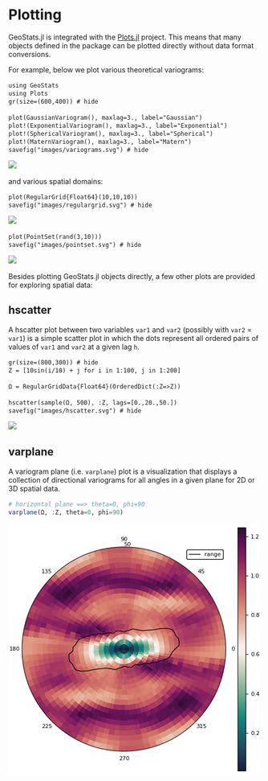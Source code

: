 # Plotting

GeoStats.jl is integrated with the [Plots.jl](https://github.com/JuliaPlots/Plots.jl)
project. This means that many objects defined in the package can be plotted directly
without data format conversions.

For example, below we plot various theoretical variograms:

```@example plots
using GeoStats
using Plots
gr(size=(600,400)) # hide

plot(GaussianVariogram(), maxlag=3., label="Gaussian")
plot!(ExponentialVariogram(), maxlag=3., label="Exponential")
plot!(SphericalVariogram(), maxlag=3., label="Spherical")
plot!(MaternVariogram(), maxlag=3., label="Matern")
savefig("images/variograms.svg") # hide
```
![](images/variograms.svg)

and various spatial domains:

```@example plots
plot(RegularGrid{Float64}(10,10,10))
savefig("images/regulargrid.svg") # hide
```
![](images/regulargrid.svg)

```@example plots
plot(PointSet(rand(3,10)))
savefig("images/pointset.svg") # hide
```
![](images/pointset.svg)

Besides plotting GeoStats.jl objects directly, a few other plots are provided for
exploring spatial data:

## hscatter

A hscatter plot between two variables `var1` and `var2` (possibly with `var2` =
`var1`) is a simple scatter plot in which the dots represent all ordered pairs of
values of `var1` and `var2` at a given lag `h`.

```@example plots
gr(size=(800,300)) # hide
Z = [10sin(i/10) + j for i in 1:100, j in 1:200]

Ω = RegularGridData{Float64}(OrderedDict(:Z=>Z))

hscatter(sample(Ω, 500), :Z, lags=[0.,20.,50.])
savefig("images/hscatter.svg") # hide
```
![](images/hscatter.svg)

## varplane

A variogram plane (i.e. `varplane`) plot is a visualization that displays a collection of directional
variograms for all angles in a given plane for 2D or 3D spatial data.

```julia
# horizontal plane ==> theta=0, phi=90
varplane(Ω, :Z, theta=0, phi=90)
```
![](images/VarPlane.png)
